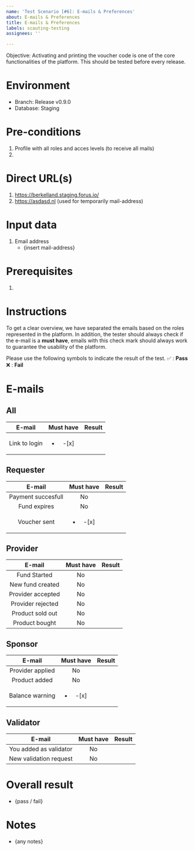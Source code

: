 ```yaml
---
name: 'Test Scenario [#6]: E-mails & Preferences'
about: E-mails & Preferences
title: E-mails & Preferences
labels: scauting-testing
assignees: ''

---
```


Objective: Activating and printing the voucher code is one of the core functionalities of the platform. This should be tested before every release.

# Environment

* Branch: Release v0.9.0
* Database: Staging

# Pre-conditions

1. Profile with all roles and acces levels (to receive all mails)
2. 

# Direct URL(s)

1. https://berkelland.staging.forus.io/
2. https://asdasd.nl (used for temporarily mail-address)

# Input data

1. Email address
    * {insert mail-address}

# Prerequisites

1. 

# Instructions
To get a clear overview, we have separated the emails based on the roles represented in the platform. In addition, the tester should always check if the e-mail is a **must have**, emails with this check mark should always work to guarantee the usability of the platform.

Please use the following symbols to indicate the result of the test.
:white_check_mark: : **Pass**
:x: : **Fail**

# E-mails

## All
|     E-mail    | Must have | Result
|:-------------:|:---------:|--:|
| Link to login |   <ul><li> -[x] </li></ul>   |   |

## Requester
|       E-mail       | Must have |    Result |
|:------------------:|:---------:|----------:|
| Payment succesfull |     No    |  |
| Fund expires       |     No    |  |
| Voucher sent       |    <ul><li> -[x] </li></ul>    | |

## Provider
|       E-mail      | Must have |    Result |
|:-----------------:|:---------:|----------:|
| Fund Started      |     No    |  |
| New fund created  |     No    |  |
| Provider accepted |     No    |  |
| Provider rejected |     No    |  |
| Product sold out  |     No    |  |
| Product bought    |     No    |  |

## Sponsor
|      E-mail      | Must have |    Result |
|:----------------:|:---------:|----------:|
| Provider applied |     No    |  |
| Product added    |     No    |  |
| Balance warning  |     <ul><li> -[x] </li></ul>    |  |

## Validator
|         E-mail         | Must have | Result |
|:----------------------:|:---------:|-------:|
| You added as validator |     No    |        |
| New validation request |     No    |        |

# Overall result

* {pass / fail}

# Notes

* {any notes}
